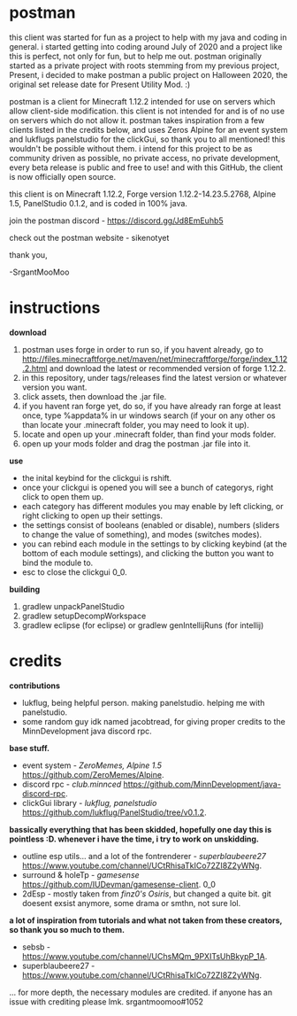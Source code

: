 # postman
this client was started for fun as a project to help with my java and coding in general. i started getting into coding around July of 2020 and a project like this is perfect, not only for fun, but to help me out. postman originally started as a private project with roots stemming from my previous project, Present, i decided to make postman a public project on Halloween 2020, the original set release date for Present Utility Mod. :)

postman is a client for Minecraft 1.12.2 intended for use on servers which allow client-side modification. this client is not intended for and is of no use on servers which do not allow it. postman takes inspiration from a few clients listed in the credits below, and uses Zeros Alpine for an event system and lukflugs panelstudio for the clickGui, so thank you to all mentioned! this wouldn't be possible without them. i intend for this project to be as community driven as possible, no private access, no private development, every beta release is public and free to use! and with this GitHub, the client is now officially open source.

this client is on Minecraft 1.12.2, Forge version 1.12.2-14.23.5.2768, Alpine 1.5, PanelStudio 0.1.2, and is coded in 100% java.

join the postman discord - https://discord.gg/Jd8EmEuhb5

check out the postman website - sikenotyet


thank you,

-SrgantMooMoo

# instructions
**download**
1. postman uses forge in order to run so, if you havent already, go to http://files.minecraftforge.net/maven/net/minecraftforge/forge/index_1.12.2.html and download the latest or recommended version of forge 1.12.2. <br />
2. in this repository, under tags/releases find the latest version or whatever version you want. <br />
3. click assets, then download the .jar file. <br />
4. if you havent ran forge yet, do so, if you have already ran forge at least once, type %appdata% in ur windows search (if your on any other os than locate your .minecraft folder, you may need to look it up). <br />
5. locate and open up your .minecraft folder, than find your mods folder. <br />
6. open up your mods folder and drag the postman .jar file into it. <br />

**use**
- the inital keybind for the clickgui is rshift.
- once your clickgui is opened you will see a bunch of categorys, right click to open them up.
- each category has different modules you may enable by left clicking, or right clicking to open up their settings.
- the settings consist of booleans (enabled or disable), numbers (sliders to change the value of something), and modes (switches modes). 
- you can rebind each module in the settings to by clicking keybind (at the bottom of each module settings), and clicking the button you want to bind the module to.
- esc to close the clickgui 0_0.

**building**
1. gradlew unpackPanelStudio <br />
2. gradlew setupDecompWorkspace <br />
3. gradlew eclipse (for eclipse) or gradlew genIntellijRuns (for intellij) <br />

# credits
**contributions**
- lukflug, being helpful person. making panelstudio. helping me with panelstudio.
- some random guy idk named jacobtread, for giving proper credits to the MinnDevelopment java discord rpc.

**base stuff.**
- event system - *ZeroMemes, Alpine 1.5* https://github.com/ZeroMemes/Alpine.
- discord rpc - *club.minnced* https://github.com/MinnDevelopment/java-discord-rpc.
- clickGui library - *lukflug, panelstudio* https://github.com/lukflug/PanelStudio/tree/v0.1.2.

**bassically everything that has been skidded, hopefully one day this is pointless :D. whenever i have the time, i try to work on unskidding.**
- outline esp utils... and a lot of the fontrenderer - *superblaubeere27* https://www.youtube.com/channel/UCtRhisaTkICo72ZI8Z2yWNg.
- surround & holeTp - *gamesense* https://github.com/IUDevman/gamesense-client. 0_0
- 2dEsp - mostly taken from *finz0's Osiris*, but changed a quite bit. git doesent exsist anymore, some drama or smthn, not sure lol.

**a lot of inspiration from tutorials and what not taken from these creators, so thank you so much to them.**
- sebsb - https://www.youtube.com/channel/UChsMQm_9PXITsUhBkypP_1A.
- superblaubeere27 - https://www.youtube.com/channel/UCtRhisaTkICo72ZI8Z2yWNg.

... for more depth, the necessary modules are credited. if anyone has an issue with crediting please lmk. srgantmoomoo#1052
